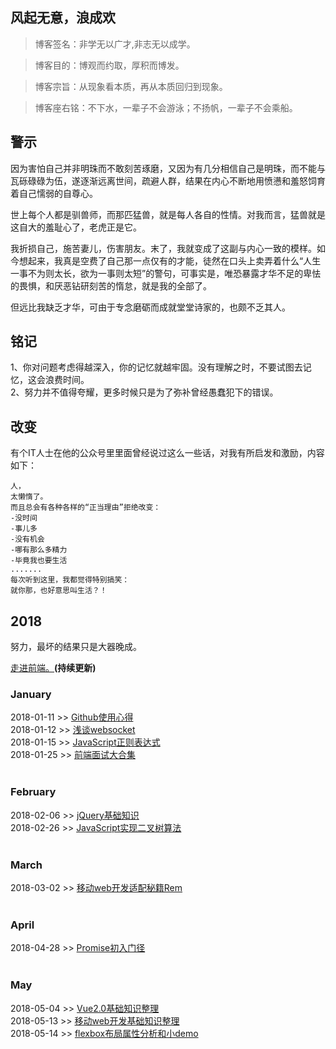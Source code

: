 ## 风起无意，浪成欢

> 博客签名：非学无以广才,非志无以成学。

> 博客目的：博观而约取，厚积而博发。

> 博客宗旨：从现象看本质，再从本质回归到现象。

> 博客座右铭：不下水，一辈子不会游泳；不扬帆，一辈子不会乘船。

## 警示
因为害怕自己并非明珠而不敢刻苦琢磨，又因为有几分相信自己是明珠，而不能与瓦砾碌碌为伍，遂逐渐远离世间，疏避人群，结果在内心不断地用愤懑和羞怒饲育着自己懦弱的自尊心。

世上每个人都是驯兽师，而那匹猛兽，就是每人各自的性情。对我而言，猛兽就是这自大的羞耻心了，老虎正是它。

我折损自己，施苦妻儿，伤害朋友。末了，我就变成了这副与内心一致的模样。如今想起来，我真是空费了自己那一点仅有的才能，徒然在口头上卖弄着什么“人生一事不为则太长，欲为一事则太短”的警句，可事实是，唯恐暴露才华不足的卑怯的畏惧，和厌恶钻研刻苦的惰怠，就是我的全部了。

但远比我缺乏才华，可由于专念磨砺而成就堂堂诗家的，也颇不乏其人。

## 铭记
1、你对问题考虑得越深入，你的记忆就越牢固。没有理解之时，不要试图去记忆，这会浪费时间。<br>
2、努力并不值得夸耀，更多时候只是为了弥补曾经愚蠢犯下的错误。

## 改变
有个IT人士在他的公众号里里面曾经说过这么一些话，对我有所启发和激励，内容如下：
```
人，
太懒惰了。
而且总会有各种各样的“正当理由”拒绝改变：
-没时间
-事儿多
-没有机会
-哪有那么多精力
-毕竟我也要生活
.......
每次听到这里，我都觉得特别搞笑：
就你那，也好意思叫生活？！
```


## 2018
努力，最坏的结果只是大器晚成。<br>

[走进前端。](https://github.com/CruxF/Blog/issues)**(持续更新)** <br>

### January
2018-01-11 >> [Github使用心得](https://github.com/CruxF/Blog/issues/1)<br>
2018-01-12 >> [浅谈websocket](https://github.com/CruxF/Blog/issues/2)<br>
2018-01-15 >> [JavaScript正则表达式](https://github.com/CruxF/Blog/issues/3)<br>
2018-01-25 >> [前端面试大合集](https://github.com/CruxF/Blog/issues/4)<br><br>


### February
2018-02-06 >> [jQuery基础知识](https://github.com/CruxF/IMOOC/issues/1)<br>
2018-02-26 >> [JavaScript实现二叉树算法](https://github.com/CruxF/IMOOC/issues/2)<br><br>


### March
2018-03-02 >> [移动web开发适配秘籍Rem](https://github.com/CruxF/IMOOC/issues/3)<br><br>


### April
2018-04-28 >> [Promise初入门径](https://github.com/CruxF/Blog/issues/7)<br><br>


### May
2018-05-04 >> [Vue2.0基础知识整理](https://github.com/CruxF/Vue-base/issues/1)<br>
2018-05-13 >> [移动web开发基础知识整理](https://github.com/CruxF/IMOOC/issues/4)<br>
2018-05-14 >> [flexbox布局属性分析和小demo](https://github.com/CruxF/Blog/issues/9)<br><br>


